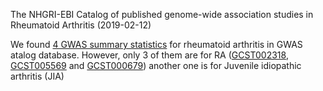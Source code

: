 The NHGRI-EBI Catalog of published genome-wide association studies in Rheumatoid Arthritis (2019-02-12)

We found [4 GWAS summary statistics](https://www.ebi.ac.uk/gwas/downloads/summary-statistics) for rheumatoid arthritis in GWAS atalog database. However, only 3 of them are for RA ([GCST002318](https://www.ebi.ac.uk/gwas/studies/GCST002318), [GCST005569](https://www.ebi.ac.uk/gwas/studies/GCST005569) and [GCST000679](GCST000679)) another one is for Juvenile idiopathic arthritis (JIA)
